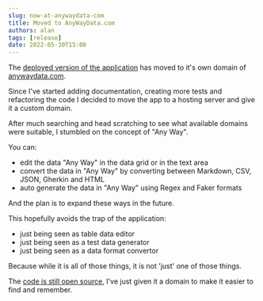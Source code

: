 ```yaml
---
slug: now-at-anywaydata-com
title: Moved to AnyWayData.com
authors: alan
tags: [release]
date: 2022-05-30T15:00
---
```


The [deployed version of the application](https://anywaydata.com/app.html) has moved to it's own domain of [anywaydata.com](https://anywaydata.com).

<!--truncate-->

Since I've started adding documentation, creating more tests and refactoring the code I decided to move the app to a hosting server and give it a custom domain.

After much searching and head scratching to see what available domains were suitable, I stumbled on the concept of "Any Way".

You can:

- edit the data "Any Way" in the data grid or in the text area
- convert the data in "Any Way" by converting between Markdown, CSV, JSON, Gherkin and HTML
- auto generate the data in "Any Way" using Regex and Faker formats

And the plan is to expand these ways in the future.

This hopefully avoids the trap of the application:

- just being seen as table data editor
- just being seen as a test data generator
- just being seen as a data format convertor

Because while it is all of those things, it is not 'just' one of those things.

The [code is still open source](https://github.com/eviltester/grid-table-editor/), I've just given it a domain to make it easier to find and remember.
